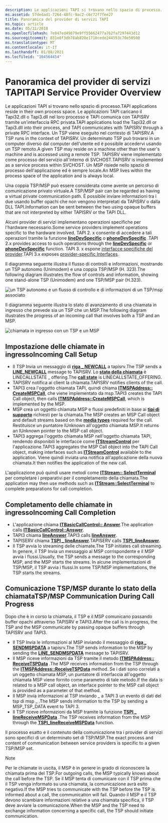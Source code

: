 ```yaml
---
description: Le applicazioni TAPI si trovano nello spazio di processo.
ms.assetid: 57dedad1-7264-48fc-9ac2-c6c72f7fee27
title: Panoramica del provider di servizi TAPI
ms.topic: article
ms.date: 05/31/2018
ms.openlocfilehash: 7e847ed49879e9ff55662477a762fa7297443d12
ms.sourcegitcommit: 831e8f3db78ab820e1710cede244553c70e50500
ms.translationtype: MT
ms.contentlocale: it-IT
ms.lasthandoff: 01/08/2021
ms.locfileid: "104564454"
---
```

# <a name="tapi-service-provider-overview"></a><span data-ttu-id="ccc6d-103">Panoramica del provider di servizi TAPI</span><span class="sxs-lookup"><span data-stu-id="ccc6d-103">TAPI Service Provider Overview</span></span>

<span data-ttu-id="ccc6d-104">Le applicazioni TAPI si trovano nello spazio di processo.</span><span class="sxs-lookup"><span data-stu-id="ccc6d-104">TAPI applications reside in their own process space.</span></span> <span data-ttu-id="ccc6d-105">Le applicazioni TAPI caricano il Tapi32.dll o Tapi3.dll nel loro processo e TAPI comunica con TAPISRV tramite un'interfaccia RPC privata.</span><span class="sxs-lookup"><span data-stu-id="ccc6d-105">TAPI applications load the Tapi32.dll or Tapi3.dll into their process, and TAPI communicates with TAPISRV through a private RPC interface.</span></span> <span data-ttu-id="ccc6d-106">Un TSP viene eseguito nel contesto di TAPISRV.</span><span class="sxs-lookup"><span data-stu-id="ccc6d-106">A TSP runs in the context of TAPISRV.</span></span> <span data-ttu-id="ccc6d-107">Un determinato TSP può trovarsi in un computer diverso dal computer dell'utente ed è possibile accedervi usando un TSP remoto.</span><span class="sxs-lookup"><span data-stu-id="ccc6d-107">A given TSP may reside on a machine other than the user's machine and is accessed using a remote TSP.</span></span> <span data-ttu-id="ccc6d-108">TAPISRV viene implementato come processo del servizio all'interno di SVCHOST.</span><span class="sxs-lookup"><span data-stu-id="ccc6d-108">TAPISRV is implemented as a service process within SVCHOST.</span></span> <span data-ttu-id="ccc6d-109">Un MSP risiede nello spazio di processo dell'applicazione ed è sempre locale.</span><span class="sxs-lookup"><span data-stu-id="ccc6d-109">An MSP lives within the process space of the application and is always local.</span></span>

<span data-ttu-id="ccc6d-110">Una coppia TSP/MSP può essere considerata come avente un percorso di comunicazione privato virtuale.</span><span class="sxs-lookup"><span data-stu-id="ccc6d-110">A TSP/MSP pair can be regarded as having a virtual private communication path.</span></span> <span data-ttu-id="ccc6d-111">È possibile inviare informazioni tra i due usando buffer opachi che non vengono interpretati da TAPISRV o dalla DLL TAPI.</span><span class="sxs-lookup"><span data-stu-id="ccc6d-111">Information can be sent between the two using opaque buffers that are not interpreted by either TAPISRV or the TAPI DLL.</span></span>

<span data-ttu-id="ccc6d-112">Alcuni provider di servizi implementano operazioni specifiche per l'hardware necessario.</span><span class="sxs-lookup"><span data-stu-id="ccc6d-112">Some service providers implement operations specific to the hardware involved.</span></span> <span data-ttu-id="ccc6d-113">TAPI 2. x consente di accedere a tali operazioni tramite la funzione [**lineDevSpecific**](/windows/win32/api/tapi/nf-tapi-linedevspecific) o [**phoneDevSpecific**](/windows/win32/api/tapi/nf-tapi-phonedevspecific) .</span><span class="sxs-lookup"><span data-stu-id="ccc6d-113">TAPI 2.x provides access to such operations through the [**lineDevSpecific**](/windows/win32/api/tapi/nf-tapi-linedevspecific) or [**phoneDevSpecific**](/windows/win32/api/tapi/nf-tapi-phonedevspecific) function.</span></span> <span data-ttu-id="ccc6d-114">TAPI 3. x espone [interfacce specifiche del provider](./provider-specific-interfaces.md).</span><span class="sxs-lookup"><span data-stu-id="ccc6d-114">TAPI 3.x exposes [provider-specific Interfaces](./provider-specific-interfaces.md).</span></span>

<span data-ttu-id="ccc6d-115">Il diagramma seguente illustra il flusso di controlli e informazioni, mostrando un TSP autonomo (Unimodem) e una coppia TSP/MSP (H. 323).</span><span class="sxs-lookup"><span data-stu-id="ccc6d-115">The following diagram illustrates the flow of controls and information, showing one stand-alone TSP (Unimodem) and one TSP/MSP pair (H.323).</span></span>

![un TSP autonomo e un flusso di controllo e di informazioni di un TSP/msp associato](images/tsp-msp1.png)

<span data-ttu-id="ccc6d-117">Il diagramma seguente illustra lo stato di avanzamento di una chiamata in ingresso che prevede sia un TSP che un MSP.</span><span class="sxs-lookup"><span data-stu-id="ccc6d-117">The following diagram illustrates the progress of an incoming call that involves both a TSP and an MSP.</span></span>

![chiamata in ingresso con un TSP e un MSP](images/tspmspin.png)

## <a name="incoming-call-setup"></a><span data-ttu-id="ccc6d-119">Impostazione delle chiamate in ingresso</span><span class="sxs-lookup"><span data-stu-id="ccc6d-119">Incoming Call Setup</span></span>

-   <span data-ttu-id="ccc6d-120">Il TSP Invia un messaggio di [**riga \_ NEWCALL**](line-newcall.md) a tapisrv.</span><span class="sxs-lookup"><span data-stu-id="ccc6d-120">The TSP sends a [**LINE\_NEWCALL**](line-newcall.md) message to TAPISRV.</span></span> <span data-ttu-id="ccc6d-121">Lo [**stato della chiamata**](./linecallstate--constants.md) è LINECALLSTATE \_ offering.</span><span class="sxs-lookup"><span data-stu-id="ccc6d-121">The [**call state**](./linecallstate--constants.md) is LINECALLSTATE\_OFFERING.</span></span>
-   <span data-ttu-id="ccc6d-122">TAPISRV notifica ai client la chiamata.</span><span class="sxs-lookup"><span data-stu-id="ccc6d-122">TAPISRV notifies clients of the call.</span></span>
-   <span data-ttu-id="ccc6d-123">TAPI3 crea l'oggetto chiamata TAPI, quindi chiama [**ITMSPAddress:: CreateMSPCall**](/windows/win32/api/tapi3/nf-tapi3-itmspaddress-createmspcall), che viene implementato da msp.</span><span class="sxs-lookup"><span data-stu-id="ccc6d-123">TAPI3 creates the TAPI Call object, then calls [**ITMSPAddress::CreateMSPCall**](/windows/win32/api/tapi3/nf-tapi3-itmspaddress-createmspcall), which is implemented by the MSP.</span></span>
-   <span data-ttu-id="ccc6d-124">MSP crea un oggetto chiamata MSP e flussi predefiniti in base ai [**tipi di supporto**](./tapimediatype--constants.md) richiesti per la chiamata.</span><span class="sxs-lookup"><span data-stu-id="ccc6d-124">The MSP creates an MSP Call object and default streams based on the [**media types**](./tapimediatype--constants.md) required for the call.</span></span> <span data-ttu-id="ccc6d-125">Restituisce un puntatore IUnknown all'oggetto chiamata MSP.</span><span class="sxs-lookup"><span data-stu-id="ccc6d-125">It returns an IUnknown pointer to the MSP call object.</span></span>
-   <span data-ttu-id="ccc6d-126">TAPI3 aggrega l'oggetto chiamata MSP nell'oggetto chiamata TAPI, rendendo disponibili le interfacce come [**ITStreamControl**](/windows/win32/api/tapi3if/nn-tapi3if-itstreamcontrol) per l'applicazione.</span><span class="sxs-lookup"><span data-stu-id="ccc6d-126">TAPI3 aggregates the MSP Call object into the TAPI Call object, making interfaces such as [**ITStreamControl**](/windows/win32/api/tapi3if/nn-tapi3if-itstreamcontrol) available to the application.</span></span> <span data-ttu-id="ccc6d-127">Viene quindi inviata una notifica all'applicazione della nuova chiamata.</span><span class="sxs-lookup"><span data-stu-id="ccc6d-127">It then notifies the application of the new call.</span></span>

<span data-ttu-id="ccc6d-128">L'applicazione può quindi usare metodi come [**ITStream:: SelectTerminal**](/windows/win32/api/tapi3if/nf-tapi3if-itstream-selectterminal) per completare i preparativi per il completamento della chiamata.</span><span class="sxs-lookup"><span data-stu-id="ccc6d-128">The application may then use methods such as [**ITStream::SelectTerminal**](/windows/win32/api/tapi3if/nf-tapi3if-itstream-selectterminal) to complete preparations for call completion.</span></span>

## <a name="incoming-call-completion"></a><span data-ttu-id="ccc6d-129">Completamento delle chiamate in ingresso</span><span class="sxs-lookup"><span data-stu-id="ccc6d-129">Incoming Call Completion</span></span>

-   <span data-ttu-id="ccc6d-130">L'applicazione chiama [**ITBasicCallControl:: Answer**](/windows/win32/api/tapi3if/nf-tapi3if-itbasiccallcontrol-answer).</span><span class="sxs-lookup"><span data-stu-id="ccc6d-130">The application calls [**ITBasicCallControl::Answer**](/windows/win32/api/tapi3if/nf-tapi3if-itbasiccallcontrol-answer).</span></span>
-   <span data-ttu-id="ccc6d-131">TAPI3 chiama [**lineAnswer**](/windows/win32/api/tapi/nf-tapi-lineanswer).</span><span class="sxs-lookup"><span data-stu-id="ccc6d-131">TAPI3 calls [**lineAnswer**](/windows/win32/api/tapi/nf-tapi-lineanswer).</span></span>
-   <span data-ttu-id="ccc6d-132">TAPISERV chiama [**TSPI \_ lineAnswer**](/windows/win32/api/tspi/nf-tspi-tspi_lineanswer).</span><span class="sxs-lookup"><span data-stu-id="ccc6d-132">TAPISERV calls [**TSPI\_lineAnswer**](/windows/win32/api/tspi/nf-tspi-tspi_lineanswer).</span></span>
-   <span data-ttu-id="ccc6d-133">Il TSP avvia lo streaming delle chiamate.</span><span class="sxs-lookup"><span data-stu-id="ccc6d-133">The TSP initiates call streaming.</span></span> <span data-ttu-id="ccc6d-134">In genere, il TSP Invia un messaggio al MSP corrispondente e il MSP avvia i flussi.</span><span class="sxs-lookup"><span data-stu-id="ccc6d-134">Usually, the TSP sends a message to the corresponding MSP, and the MSP starts the streams.</span></span> <span data-ttu-id="ccc6d-135">In alcune implementazioni di TSP/MSP, il TSP avvia i flussi.</span><span class="sxs-lookup"><span data-stu-id="ccc6d-135">In some TSP/MSP implementations, the TSP starts the streams.</span></span>

## <a name="tspmsp-communication-during-call-progress"></a><span data-ttu-id="ccc6d-136">Comunicazione TSP/MSP durante lo stato della chiamata</span><span class="sxs-lookup"><span data-stu-id="ccc6d-136">TSP/MSP Communication During Call Progress</span></span>

<span data-ttu-id="ccc6d-137">Dopo che è in corso la chiamata, il TSP e il MSP comunicano passando buffer opachi attraverso TAPISRV e TAPI3.</span><span class="sxs-lookup"><span data-stu-id="ccc6d-137">After the call is in progress, the TSP and the MSP communicate by passing opaque buffers through TAPISRV and TAPI3.</span></span>

-   <span data-ttu-id="ccc6d-138">Il TSP Invia le informazioni al MSP inviando il messaggio di [**riga \_ SENDMSPDATA**](line-sendmspdata.md) a tapisrv.</span><span class="sxs-lookup"><span data-stu-id="ccc6d-138">The TSP sends information to the MSP by sending the [**LINE\_SENDMSPDATA**](line-sendmspdata.md) message to TAPISRV.</span></span>
-   <span data-ttu-id="ccc6d-139">Il MSP riceve informazioni da TSP tramite il metodo [**ITMSPAddress:: ReceiveTSPData**](/windows/win32/api/tapi3/nf-tapi3-itmspaddress-receivetspdata) .</span><span class="sxs-lookup"><span data-stu-id="ccc6d-139">The MSP receives information from the TSP through the [**ITMSPAddress::ReceiveTSPData**](/windows/win32/api/tapi3/nf-tapi3-itmspaddress-receivetspdata) method.</span></span> <span data-ttu-id="ccc6d-140">Se i dati sono correlati a un oggetto chiamata MSP, un puntatore di interfaccia all'oggetto chiamata MSP viene fornito come parametro di tale metodo.</span><span class="sxs-lookup"><span data-stu-id="ccc6d-140">If the data is related to a MSP call object, an interface pointer to the MSP call object is provided as a parameter of that method.</span></span>
-   <span data-ttu-id="ccc6d-141">Il MSP invia informazioni al TSP inviando \_ a TAPI 3 un evento di dati del tsp di msp \_ .</span><span class="sxs-lookup"><span data-stu-id="ccc6d-141">The MSP sends information to the TSP by sending a MSP\_TSP\_DATA event to TAPI 3.</span></span>
-   <span data-ttu-id="ccc6d-142">Il TSP riceve informazioni da MSP tramite la funzione [**TSPI \_ lineReceiveMSPData**](/windows/win32/api/tspi/nf-tspi-tspi_linereceivemspdata) .</span><span class="sxs-lookup"><span data-stu-id="ccc6d-142">The TSP receives information from the MSP through the [**TSPI\_lineReceiveMSPData**](/windows/win32/api/tspi/nf-tspi-tspi_linereceivemspdata) function.</span></span>

<span data-ttu-id="ccc6d-143">Il processo esatto e il contenuto della comunicazione tra i provider di servizi sono specifici di un determinato set di TSP/MSP.</span><span class="sxs-lookup"><span data-stu-id="ccc6d-143">The exact process and content of communication between service providers is specific to a given TSP/MSP set.</span></span>

> [!Note]  
> <span data-ttu-id="ccc6d-144">Per le chiamate in uscita, il MSP è in genere in grado di riconoscere la chiamata prima del TSP.</span><span class="sxs-lookup"><span data-stu-id="ccc6d-144">For outgoing calls, the MSP typically knows about the call before the TSP.</span></span> <span data-ttu-id="ccc6d-145">Se il MSP tenta di comunicare con il TSP prima che il TSP venga informato su una chiamata, la comunicazione avrà esito negativo.</span><span class="sxs-lookup"><span data-stu-id="ccc6d-145">If the MSP tries to communicate with the TSP before the TSP is informed about a call, the communication will fail.</span></span> <span data-ttu-id="ccc6d-146">Quando il MSP e il TSP devono scambiare informazioni relative a una chiamata specifica, il TSP deve avviare la comunicazione.</span><span class="sxs-lookup"><span data-stu-id="ccc6d-146">When the MSP and the TSP need to exchange information concerning a specific call, the TSP should initiate communication.</span></span>

 

 

 
